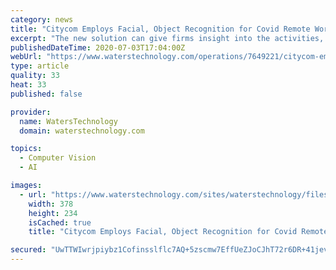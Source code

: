 ```yaml
---
category: news
title: "Citycom Employs Facial, Object Recognition for Covid Remote Working Security Checks"
excerpt: "The new solution can give firms insight into the activities, performance, and health of employees working from home during the Covid-19 outbreak, to monitor for"
publishedDateTime: 2020-07-03T17:04:00Z
webUrl: "https://www.waterstechnology.com/operations/7649221/citycom-employs-facial-object-recognition-for-covid-remote-working-security-checks"
type: article
quality: 33
heat: 33
published: false

provider:
  name: WatersTechnology
  domain: waterstechnology.com

topics:
  - Computer Vision
  - AI

images:
  - url: "https://www.waterstechnology.com/sites/waterstechnology/files/styles/metatag_image/public/article_copied_files/fingerprint-security-580x358.jpg?itok=k1tT4vB3"
    width: 378
    height: 234
    isCached: true
    title: "Citycom Employs Facial, Object Recognition for Covid Remote Working Security Checks"

secured: "UwTTWIwrjpiybz1Cofinsslflc7AQ+5zscmw7EffUeZJoCJhT72r6DR+41jev2EbTKe0fY69IKIdQKt8Cfm+hLELZf8b7000/f9rTcIwAsA1E9vFrxLTJ41IvHQAwAGEf3z7rpspCu8Tq2SAL1IGba2g0bWw1dxdJVKp3dh/7Bp7gHHdbBLnWvwHaRGTX3wGrHO43Xktt87scb9C8+JAM05r2VP41L3nQL1iQ2o9bnFwOvvQ5m+mSbJTPuMyf6JxAL466qmN588Uds81D1K22N6fYXje3aypWjuXcxydYcFoxT3q91jrPn6UYAVAJ0lY2xGw3E0x3VlGGye4ff/ptA==;+a9+HSxmKipm9Szo/J+I2Q=="
---
```


